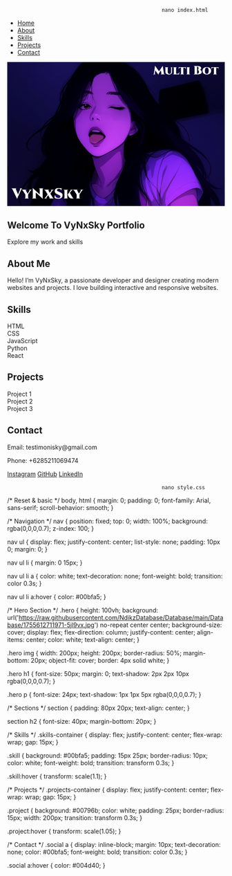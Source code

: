                                                      nano index.html
<!DOCTYPE html>
<html lang="id">
<head>
<meta charset="UTF-8">
<meta name="viewport" content="width=device-width, initial-scale=1.0">
<title>VyNxSky Portfolio</title>
<link rel="stylesheet" href="style.css">
</head>
<body>

<!-- Navigation -->
<nav>
  <ul>
    <li><a href="#home">Home</a></li>
    <li><a href="#about">About</a></li>
    <li><a href="#skills">Skills</a></li>
    <li><a href="#projects">Projects</a></li>
    <li><a href="#contact">Contact</a></li>
  </ul>
</nav>

<!-- Hero Section -->
<section id="home" class="hero">
  <img src="https://raw.githubusercontent.com/NdikzDatabase/Database/main/Database/1755612684556-1lmqsu.jpg" alt="Avatar">
  <h1>Welcome To VyNxSky Portfolio</h1>
  <p>Explore my work and skills</p>
</section>

<!-- About Section -->
<section id="about">
  <h2>About Me</h2>
  <p>Hello! I’m VyNxSky, a passionate developer and designer creating modern websites and projects. I love building interactive and responsive websites.</p>
</section>

<!-- Skills Section -->
<section id="skills">
  <h2>Skills</h2>
  <div class="skills-container">
    <div class="skill">HTML</div>
    <div class="skill">CSS</div>
    <div class="skill">JavaScript</div>
    <div class="skill">Python</div>
    <div class="skill">React</div>
  </div>
</section>

<!-- Projects Section -->
<section id="projects">
  <h2>Projects</h2>
  <div class="projects-container">
    <div class="project">Project 1</div>
    <div class="project">Project 2</div>
    <div class="project">Project 3</div>
  </div>
</section>

<!-- Contact Section -->
<section id="contact">
  <h2>Contact</h2>
  <p>Email: testimonisky@gmail.com</p>
  <p>Phone: +6285211069474</p>
  <div class="social">
    <a href="#">Instagram</a>
    <a href="#">GitHub</a>
    <a href="#">LinkedIn</a>
  </div>
</section>

</body>
</html>

                                                      nano style.css
/* Reset & basic */
body, html {
    margin: 0;
    padding: 0;
    font-family: Arial, sans-serif;
    scroll-behavior: smooth;
}

/* Navigation */
nav {
    position: fixed;
    top: 0;
    width: 100%;
    background: rgba(0,0,0,0.7);
    z-index: 100;
}

nav ul {
    display: flex;
    justify-content: center;
    list-style: none;
    padding: 10px 0;
    margin: 0;
}

nav ul li {
    margin: 0 15px;
}

nav ul li a {
    color: white;
    text-decoration: none;
    font-weight: bold;
    transition: color 0.3s;
}

nav ul li a:hover {
    color: #00bfa5;
}

/* Hero Section */
.hero {
    height: 100vh;
    background: url('https://raw.githubusercontent.com/NdikzDatabase/Database/main/Database/1755612711971-5jl9vx.jpg') no-repeat center center;
    background-size: cover;
    display: flex;
    flex-direction: column;
    justify-content: center;
    align-items: center;
    color: white;
    text-align: center;
}

.hero img {
    width: 200px;
    height: 200px;
    border-radius: 50%;
    margin-bottom: 20px;
    object-fit: cover;
    border: 4px solid white;
}

.hero h1 {
    font-size: 50px;
    margin: 0;
    text-shadow: 2px 2px 10px rgba(0,0,0,0.7);
}

.hero p {
    font-size: 24px;
    text-shadow: 1px 1px 5px rgba(0,0,0,0.7);
}

/* Sections */
section {
    padding: 80px 20px;
    text-align: center;
}

section h2 {
    font-size: 40px;
    margin-bottom: 20px;
}

/* Skills */
.skills-container {
    display: flex;
    justify-content: center;
    flex-wrap: wrap;
    gap: 15px;
}

.skill {
    background: #00bfa5;
    padding: 15px 25px;
    border-radius: 10px;
    color: white;
    font-weight: bold;
    transition: transform 0.3s;
}

.skill:hover {
    transform: scale(1.1);
}

/* Projects */
.projects-container {
    display: flex;
    justify-content: center;
    flex-wrap: wrap;
    gap: 15px;
}

.project {
    background: #00796b;
    color: white;
    padding: 25px;
    border-radius: 15px;
    width: 200px;
    transition: transform 0.3s;
}

.project:hover {
    transform: scale(1.05);
}

/* Contact */
.social a {
    display: inline-block;
    margin: 10px;
    text-decoration: none;
    color: #00bfa5;
    font-weight: bold;
    transition: color 0.3s;
}

.social a:hover {
    color: #004d40;
}
